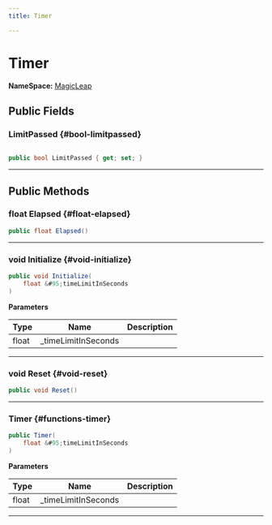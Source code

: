 ```yaml
---
title: Timer

---
```


# Timer



**NameSpace:** 
[MagicLeap](/unity-api/api/UnityEngine.XR.MagicLeap/UnityEngine.XR.MagicLeap.md) 








## Public Fields

### LimitPassed {#bool-limitpassed}

```csharp

public bool LimitPassed { get; set; }

```






-----------

## Public Methods

### float Elapsed {#float-elapsed}

```csharp
public float Elapsed()
```






-----------

### void Initialize {#void-initialize}

```csharp
public void Initialize(
    float &#95;timeLimitInSeconds
)
```


**Parameters**

| Type | Name  | Description  | 
|--|--|--|
| float |&#95;timeLimitInSeconds||






-----------

### void Reset {#void-reset}

```csharp
public void Reset()
```






-----------

###  Timer {#functions-timer}

```csharp
public Timer(
    float &#95;timeLimitInSeconds
)
```


**Parameters**

| Type | Name  | Description  | 
|--|--|--|
| float |&#95;timeLimitInSeconds||






-----------


